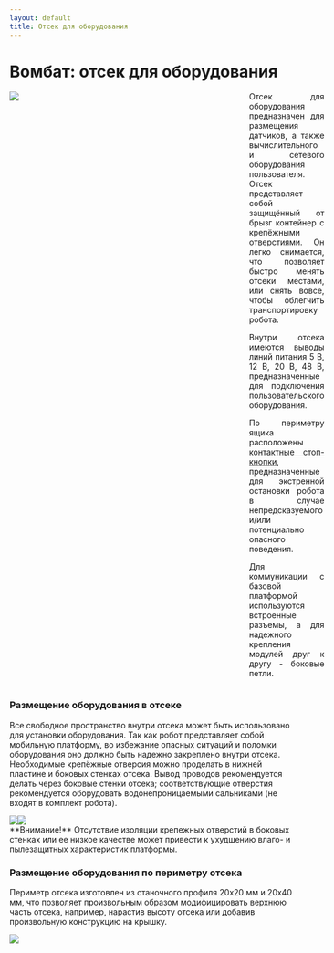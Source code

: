 ```yaml
---
layout: default
title: Отсек для оборудования
---
```


# Вомбат: отсек для оборудования

<div style="display: flex;">
<div style="display: inline; min-width:400px; width:50%">
<img class="scalable" src="/wombat-robot-docs/assets/images/user_space/case.jpg">
</div>
<div style="margin-left: 20px; margin-top: 0px; text-align: justify; width:50%;" markdown="1">
Отсек для оборудования предназначен для размещения датчиков, а также вычислительного и сетевого оборудования пользователя. Отсек представляет собой защищённый от брызг контейнер с крепёжными отверстиями. Он легко снимается, что позволяет быстро менять отсеки местами, или снять вовсе, чтобы облегчить транспортировку робота.

Внутри отсека имеются выводы линий питания 5 В, 12 В, 20 В, 48 В, предназначенные для подключения пользовательского оборудования.

По периметру ящика расположены [контактные стоп-кнопки](/wombat-robot-docs/docs/basics/safety.html#стоп-кнопки), предназначенные для экстренной остановки робота в случае непредсказуемого и/или потенциально опасного поведения.

Для коммуникации с базовой платформой используются встроенные разъемы, а для надежного крепления модулей друг к другу - боковые петли.

</div>
</div>

### Размещение оборудования в отсеке

Все свободное пространство внутри отсека может быть использовано для установки оборудования. Так как робот представляет собой мобильную платформу, во избежание опасных ситуаций и поломки оборудования оно должно быть надежно закреплено внутри отсека. Необходимые крепёжные отверсия можно проделать в нижней пластине и боковых стенках отсека. Вывод проводов рекомендуется делать через боковые стенки отсека; соответствующие отверстия рекомендуется оборудовать водонепроницаемыми сальниками (не входят в комплект робота).

<div style="display: inline-block;">
<img class="scalable" style="max-width:45%; max-height: 400px; float:left;" src="/wombat-robot-docs/assets/images/user_space/case_open.jpg">
<img class="scalable" style="max-width:45%; max-height: 400px; float:left;" src="/wombat-robot-docs/assets/images/user_space/case_right.jpg">
</div>

<div class="warning" markdown="1">
**Внимание!** Отсутствие изоляции крепежных отверстий в боковых стенках или ее низкое качестве может привести к ухудшению влаго- и пылезащитных характеристик платформы.
</div>

### Размещение оборудования по периметру отсека

Периметр отсека изготовлен из станочного профиля 20х20 мм и 20х40 мм, что позволяет произвольным образом модифицировать верхнюю часть отсека, например, нарастив высоту отсека или добавив произвольную конструкцию на крышку.

<div style="display: block; min-width:400px; width:40%;">
<img class="scalable" src="/wombat-robot-docs/assets/images/user_space/mount.jpg">
</div>
